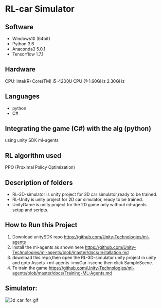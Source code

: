 # RL-car Simulator

## Software

* Windows10 (64bit)
* Python 3.6
* Anaconda3 5.0.1
* Tensorflow 1.7.1

## Hardware

CPU: Intel(R) Core(TM) i5-4200U CPU @ 1.60GHz 2.30GHz

## Languages
* python
* C#

## Integrating the game (C#) with the alg (python)

using unity SDK ml-agents

## RL algorithm used

PPO (Proximal Policy Optimization)

## Description of folders

* RL-3D-simulator is unity project for 3D car simulator,ready to be trained.
* RL-Unity is unity project for 2D car simulator, ready to be trained.
* UnityGame is unity project for the 2D game only without ml-agents setup and scripts.

## How to Run this Project
 
 1. Download unitySDK repo https://github.com/Unity-Technologies/ml-agents
 2. Install the ml-agents as shown here https://github.com/Unity-Technologies/ml-agents/blob/master/docs/Installation.md
 3. download this repo,then open the RL-3D-simulator unity project in unity and goto Assets->ml-agents->myCar->scene then click SampleScene.
 4. To train the game https://github.com/Unity-Technologies/ml-agents/blob/master/docs/Training-ML-Agents.md
 
 ## Simulator:
 
 ![3d_car_for_gif](https://user-images.githubusercontent.com/33907411/62006491-6232d580-b141-11e9-887d-82ef414bc7e6.gif)
 
 


